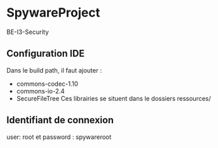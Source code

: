 # SpywareProject
BE-I3-Security

## Configuration IDE
Dans le build path, il faut ajouter :
* commons-codec-1.10
* commons-io-2.4
* SecureFileTree
Ces librairies se situent dans le dossiers ressources/

## Identifiant de connexion
user: root et password : spywareroot
